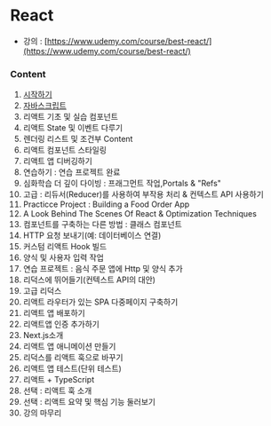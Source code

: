 # React

- 강의 : [https://www.udemy.com/course/best-react/](https://www.udemy.com/course/best-react/)
### Content
1. [시작하기](https://github.com/yeonsu-k/Book/tree/main/React/Section1%EC%8B%9C%EC%9E%91%ED%95%98%EA%B8%B0)
2. [자바스크립트](https://github.com/yeonsu-k/Book/tree/main/React/Section2%EC%9E%90%EB%B0%94%EC%8A%A4%ED%81%AC%EB%A6%BD%ED%8A%B8)
3. 리액트 기초 및 실습 컴포넌트
4. 리액트 State 및 이벤트 다루기
5. 렌더링 리스트  및 조건부 Content
6. 리액트 컴포넌트 스타일링
7. 리액트  앱 디버깅하기
8. 연습하기 : 연습 프로젝트 완료
9. 심화학습 더 깊이 다이빙 : 프래그먼트 작업,Portals & "Refs"
10. 고급 : 리듀서(Reducer)를 사용하여 부작용 처리 & 컨텍스트 API 사용하기
11. Practicce Project : Building a Food Order App
12. A Look Behind The Scenes Of React & Optimization Techniques
13. 컴포넌트를 구축하는 다른 방법 :  클래스 컴포넌트
14. HTTP 요청 보내기(예: 데이터베이스 연결)
15. 커스텀 리액트 Hook 빌드
16. 양식 및 사용자 입력 작업
17. 연습 프로젝트 : 음식 주문 앱에 Http 및 양식 추가
18. 리덕스에 뛰어들기(컨텍스트 API의 대안)
19. 고급 리덕스
20. 리액트 라우터가 있는 SPA 다중페이지 구축하기
21. 리액트 앱 배포하기
22. 리액트앱 인증 추가하기
23. Next.js소개
24. 리액트 앱 애니메이션 만들기
25. 리덕스를 리액트 훅으로 바꾸기
26. 리액트 앱 테스트(단위  테스트)
27. 리액트 + TypeScript
28. 선택 : 리액트 훅 소개
29. 선택 : 리액트 요약 및 핵심 기능 둘러보기
30. 강의 마무리